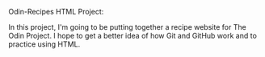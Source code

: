 Odin-Recipes HTML Project:

In this project, I'm going to be putting together a recipe website for The Odin Project. I hope to get a better idea of how Git and GitHub work and to practice using HTML.